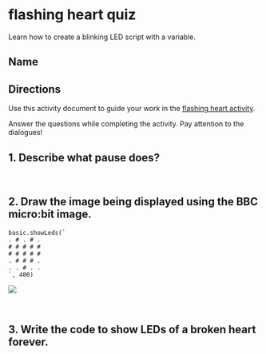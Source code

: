 # flashing heart quiz

Learn how to create a blinking LED script with a variable.

## Name

## Directions

Use this activity document to guide your work in the [flashing heart activity](/lessons/flashing-heart/activity).

Answer the questions while completing the activity. Pay attention to the dialogues!

## 1. Describe what pause does?

<br/>

## 2. Draw the image being displayed using the BBC micro:bit image.

```
basic.showLeds(`
. # . # .
# # # # #
# # # # #
. # # # .
. . # . .
`, 400)
```

![](/static/mb/empty-microbit.png)

<br/>

## 3. Write the code to show LEDs of a broken heart forever.

<br/>

